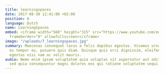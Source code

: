 ```yaml
---
title: learningspaces
date: 2017-08-30 12:41:00 +02:00
position: 6
language: Dutch
name: LearningSpaces
embed: <iframe width="560" height="315" src="https://www.youtube.com/embed/adMgJXYjnOA?rel=0&amp;controls=0&amp;showinfo=0"
  frameborder="0" allowfullscreen></iframe>
image: "/uploads/7_learningspaces.jpg"
summary: Maecenas consequat lacus a felis dapibus egestas. Vivamus urna enim, interdum
  eu tempor eu, posuere quis diam. Quisque quis orci dignissim, eleifend massa vel,
  egestas nisi nam ac velit mauris.
audio: Nemo enim ipsam voluptatem quia voluptas sit aspernatur aut odit aut fugit,
  sed quia consequuntur magni dolores eos qui ratione voluptatem sequi nesciunt.
---
```


